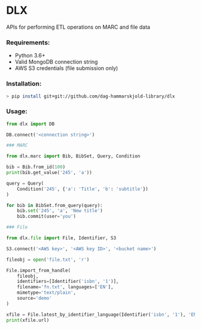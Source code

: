 

# DLX
APIs for performing ETL operations on MARC and file data

### Requirements:
* Python 3.6+
* Valid MongoDB connection string
* AWS S3 credentials (file submission only)

### Installation:
```bash
> pip install git+git://github.com/dag-hammarskjold-library/dlx
```
### Usage:
```python
from dlx import DB

DB.connect('<connection string>')

### MARC

from dlx.marc import Bib, BibSet, Query, Condition

bib = Bib.from_id(100)
print(bib.get_value('245', 'a'))

query = Query(
	Condition('245', {'a': 'Title', 'b': 'subtitle'})
)

for bib in BibSet.from_query(query):
	bib.set('245', 'a', 'New title')
	bib.commit(user='you')

### File

from dlx.file import File, Identifier, S3

S3.connect('<AWS key>', '<AWS key ID>', '<bucket name>')

fileobj = open('file.txt', 'r')

File.import_from_handle(
	fileobj, 
	identifiers=[Identifier('isbn', '1')], 
	filename='fn.txt', languages=['EN'], 
	mimetype='text/plain', 
	source='demo'
)

xfile = File.latest_by_identifier_language(Identifier('isbn', '1'), 'EN')
print(xfile.url)
```
